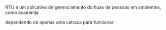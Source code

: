 RTU é um aplicativo de gerenciamento do fluxo de pessoas em ambientes, como academia

dependendo de apenas uma catraca para funcionar

